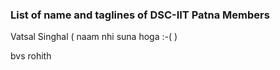 ### List of name and taglines of DSC-IIT Patna Members 

Vatsal Singhal ( naam nhi suna hoga :-( )

bvs rohith
